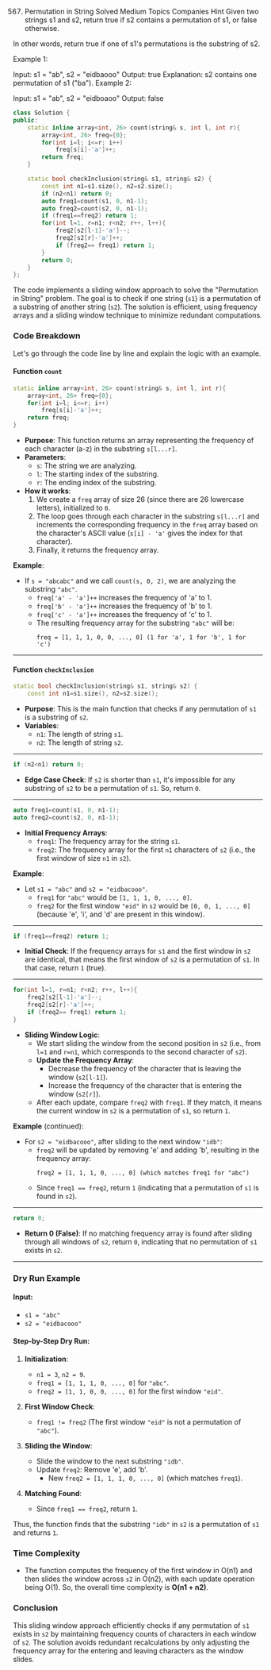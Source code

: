567. Permutation in String
Solved
Medium
Topics
Companies
Hint
Given two strings s1 and s2, return true if s2 contains a 
permutation
 of s1, or false otherwise.

In other words, return true if one of s1's permutations is the substring of s2.

 

Example 1:

Input: s1 = "ab", s2 = "eidbaooo"
Output: true
Explanation: s2 contains one permutation of s1 ("ba").
Example 2:

Input: s1 = "ab", s2 = "eidboaoo"
Output: false

```cpp
class Solution {
public:
    static inline array<int, 26> count(string& s, int l, int r){
        array<int, 26> freq={0};
        for(int i=l; i<=r; i++)
            freq[s[i]-'a']++;
        return freq;
    }

    static bool checkInclusion(string& s1, string& s2) {
        const int n1=s1.size(), n2=s2.size();
        if (n2<n1) return 0;
        auto freq1=count(s1, 0, n1-1);
        auto freq2=count(s2, 0, n1-1);
        if (freq1==freq2) return 1;
        for(int l=1, r=n1; r<n2; r++, l++){
            freq2[s2[l-1]-'a']--;
            freq2[s2[r]-'a']++;
            if (freq2== freq1) return 1;
        }
        return 0;
    }
};
```

The code implements a sliding window approach to solve the "Permutation in String" problem. The goal is to check if one string (`s1`) is a permutation of a substring of another string (`s2`). The solution is efficient, using frequency arrays and a sliding window technique to minimize redundant computations.

### Code Breakdown

Let's go through the code line by line and explain the logic with an example.

#### Function `count`

```cpp
static inline array<int, 26> count(string& s, int l, int r){
    array<int, 26> freq={0};
    for(int i=l; i<=r; i++)
        freq[s[i]-'a']++;
    return freq;
}
```

- **Purpose**: This function returns an array representing the frequency of each character (a-z) in the substring `s[l...r]`.
- **Parameters**:
  - `s`: The string we are analyzing.
  - `l`: The starting index of the substring.
  - `r`: The ending index of the substring.
- **How it works**:
  1. We create a `freq` array of size 26 (since there are 26 lowercase letters), initialized to `0`.
  2. The loop goes through each character in the substring `s[l...r]` and increments the corresponding frequency in the `freq` array based on the character's ASCII value (`s[i] - 'a'` gives the index for that character).
  3. Finally, it returns the frequency array.

**Example**:
- If `s = "abcabc"` and we call `count(s, 0, 2)`, we are analyzing the substring `"abc"`. 
  - `freq['a' - 'a']++` increases the frequency of 'a' to 1.
  - `freq['b' - 'a']++` increases the frequency of 'b' to 1.
  - `freq['c' - 'a']++` increases the frequency of 'c' to 1.
  - The resulting frequency array for the substring `"abc"` will be:
    ```
    freq = [1, 1, 1, 0, 0, ..., 0] (1 for 'a', 1 for 'b', 1 for 'c')
    ```

---

#### Function `checkInclusion`

```cpp
static bool checkInclusion(string& s1, string& s2) {
    const int n1=s1.size(), n2=s2.size();
```

- **Purpose**: This is the main function that checks if any permutation of `s1` is a substring of `s2`.
- **Variables**:
  - `n1`: The length of string `s1`.
  - `n2`: The length of string `s2`.

---

```cpp
if (n2<n1) return 0;
```

- **Edge Case Check**: If `s2` is shorter than `s1`, it's impossible for any substring of `s2` to be a permutation of `s1`. So, return `0`.

---

```cpp
auto freq1=count(s1, 0, n1-1);
auto freq2=count(s2, 0, n1-1);
```

- **Initial Frequency Arrays**:
  - `freq1`: The frequency array for the string `s1`.
  - `freq2`: The frequency array for the first `n1` characters of `s2` (i.e., the first window of size `n1` in `s2`).

**Example**:
- Let `s1 = "abc"` and `s2 = "eidbacooo"`. 
  - `freq1` for `"abc"` would be `[1, 1, 1, 0, ..., 0]`.
  - `freq2` for the first window `"eid"` in `s2` would be `[0, 0, 1, ..., 0]` (because 'e', 'i', and 'd' are present in this window).

---

```cpp
if (freq1==freq2) return 1;
```

- **Initial Check**: If the frequency arrays for `s1` and the first window in `s2` are identical, that means the first window of `s2` is a permutation of `s1`. In that case, return `1` (true).

---

```cpp
for(int l=1, r=n1; r<n2; r++, l++){
    freq2[s2[l-1]-'a']--;
    freq2[s2[r]-'a']++;
    if (freq2== freq1) return 1;
}
```

- **Sliding Window Logic**:
  - We start sliding the window from the second position in `s2` (i.e., from `l=1` and `r=n1`, which corresponds to the second character of `s2`).
  - **Update the Frequency Array**:
    - Decrease the frequency of the character that is leaving the window (`s2[l-1]`).
    - Increase the frequency of the character that is entering the window (`s2[r]`).
  - After each update, compare `freq2` with `freq1`. If they match, it means the current window in `s2` is a permutation of `s1`, so return `1`.

**Example** (continued):
- For `s2 = "eidbacooo"`, after sliding to the next window `"idb"`:
  - `freq2` will be updated by removing 'e' and adding 'b', resulting in the frequency array:
    ```
    freq2 = [1, 1, 1, 0, ..., 0] (which matches freq1 for "abc")
    ```
  - Since `freq1 == freq2`, return `1` (indicating that a permutation of `s1` is found in `s2`).

---

```cpp
return 0;
```

- **Return 0 (False)**: If no matching frequency array is found after sliding through all windows of `s2`, return `0`, indicating that no permutation of `s1` exists in `s2`.

---

### Dry Run Example

#### Input:
- `s1 = "abc"`
- `s2 = "eidbacooo"`

#### Step-by-Step Dry Run:

1. **Initialization**:
   - `n1 = 3`, `n2 = 9`.
   - `freq1 = [1, 1, 1, 0, ..., 0]` for `"abc"`.
   - `freq2 = [1, 1, 0, 0, ..., 0]` for the first window `"eid"`.

2. **First Window Check**:
   - `freq1 != freq2` (The first window `"eid"` is not a permutation of `"abc"`).

3. **Sliding the Window**:
   - Slide the window to the next substring `"idb"`.
   - Update `freq2`: Remove 'e', add 'b'.
     - New `freq2 = [1, 1, 1, 0, ..., 0]` (which matches `freq1`).

4. **Matching Found**:
   - Since `freq1 == freq2`, return `1`.

Thus, the function finds that the substring `"idb"` in `s2` is a permutation of `s1` and returns `1`.

### Time Complexity

- The function computes the frequency of the first window in O(n1) and then slides the window across `s2` in O(n2), with each update operation being O(1). So, the overall time complexity is **O(n1 + n2)**.

### Conclusion

This sliding window approach efficiently checks if any permutation of `s1` exists in `s2` by maintaining frequency counts of characters in each window of `s2`. The solution avoids redundant recalculations by only adjusting the frequency array for the entering and leaving characters as the window slides.
